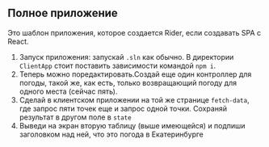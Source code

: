 ## Полное приложение
Это шаблон приложения, которое создается Rider, если создавать SPA с React.

1. Запуск приложения: запускай `.sln` как обычно. В директории `ClientApp` стоит поставить зависимости командой `npm i`.
2. Теперь можно поредактировать.Создай еще один контроллер для погоды, такой же, как есть, только возвращающий погоду для одного места (сейчас пять).
3. Сделай в клиентском приложении на той же странице `fetch-data`, где запрос пяти точек еще и запрос одной точки. Сохраняй результат в другом поле в `state`
4. Выведи на экран вторую таблицу (выше имеющейся) и подпиши заголовком над ней, что это погода в Екатеринбурге

